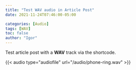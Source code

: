 ```yaml
---
title: "Test WAV audio in Article Post"
date: 2021-11-24T07:46:00-05:00

categories: [Audio]
tags: [WAV]
toc: false
author: "Igor"
---
```


Test article post with a **WAV** track via the shortcode.

<!--more-->

{{< audio type="audiofile" url="/audio/phone-ring.wav" >}}
